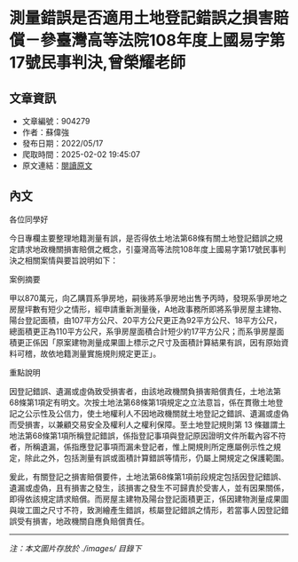 # 測量錯誤是否適用土地登記錯誤之損害賠償－參臺灣高等法院108年度上國易字第17號民事判決,曾榮耀老師

## 文章資訊
- 文章編號：904279
- 作者：蘇偉強
- 發布日期：2022/05/17
- 爬取時間：2025-02-02 19:45:07
- 原文連結：[閱讀原文](https://real-estate.get.com.tw/Columns/detail.aspx?no=904279)

## 內文
各位同學好

今日專欄主要整理地籍測量有誤，是否得依土地法第68條有關土地登記錯誤之規定請求地政機關損害賠償之概念，引臺灣高等法院108年度上國易字第17號民事判決之相關案情與要旨說明如下：

案例摘要

甲以870萬元，向乙購買系爭房地，嗣後將系爭房地出售予丙時，發現系爭房地之房屋坪數有短少之情形，經申請重新測量後，A地政事務所即將系爭房屋主建物、陽台登記面積，由107平方公尺、20平方公尺更正為92平方公尺、18平方公尺，總面積更正為110平方公尺，系爭房屋面積合計短少約17平方公尺；而系爭房屋面積更正係因「原案建物測量成果圖上標示之尺寸及面積計算結果有誤，因有原始資料可稽，故依地籍測量實施規則規定更正」。

重點說明

因登記錯誤、遺漏或虛偽致受損害者，由該地政機關負損害賠償責任，土地法第68條第1項定有明文。次按土地法第68條第1項規定之立法意旨，係在貫徹土地登記之公示性及公信力，使土地權利人不因地政機關就土地登記之錯誤、遺漏或虛偽而受損害，以兼顧交易安全及權利人之權利保障。至土地登記規則第 13 條雖謂土地法第68條第1項所稱登記錯誤，係指登記事項與登記原因證明文件所載內容不符者，所稱遺漏，係指應登記事項而漏未登記者，惟上開規則所定應屬例示性之規定，除此之外，包括測量有誤或面積計算錯誤等情形，仍屬上開規定之保護範圍。

爰此，有關登記之損害賠償要件，土地法第68條第1項前段規定包括因登記錯誤、遺漏或虛偽，且有損害之發生，該損害之發生不可歸責於受害人，並有因果關係，即得依該規定請求賠償。而房屋主建物及陽台登記面積更正，係因建物測量成果圖與竣工圖之尺寸不符，致測繪產生錯誤，核屬登記錯誤之情形，若當事人因登記錯誤受有損害，地政機關自應負賠償責任。

---
*注：本文圖片存放於 ./images/ 目錄下*
